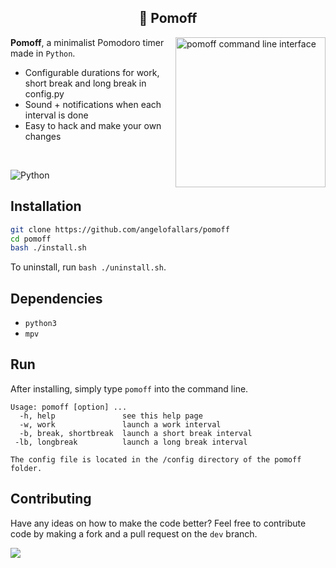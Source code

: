 <h2 align="center">🍅 Pomoff</h1>

<img src="https://i.imgur.com/nXkjOqU.png" alt="pomoff command line interface" align="right" height="240px">

**Pomoff**, a minimalist Pomodoro timer made in `Python`.

- Configurable durations for work, short break and long break in config.py
- Sound + notifications when each interval is done
- Easy to hack and make your own changes

<br>

![Python](https://img.shields.io/badge/Python-3776AB?style=for-the-badge&logo=python&logoColor=white)

## Installation

```bash
git clone https://github.com/angelofallars/pomoff
cd pomoff
bash ./install.sh
```

To uninstall, run `bash ./uninstall.sh`.

## Dependencies

- `python3`
- `mpv`

## Run

After installing, simply type `pomoff` into the command line.

``` 
Usage: pomoff [option] ...
  -h, help               see this help page
  -w, work               launch a work interval
  -b, break, shortbreak  launch a short break interval
 -lb, longbreak          launch a long break interval

The config file is located in the /config directory of the pomoff folder.
```

## Contributing

Have any ideas on how to make the code better? Feel free to contribute code by
making a fork and a pull request on the `dev` branch.

<a href="./LICENSE.md"><img src="https://img.shields.io/badge/license-MIT-blue.svg"></a>
